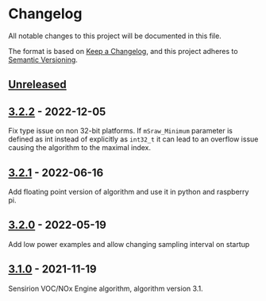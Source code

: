 # Changelog
All notable changes to this project will be documented in this file.

The format is based on [Keep a Changelog](https://keepachangelog.com/en/1.0.0/),
and this project adheres to [Semantic Versioning](https://semver.org/spec/v2.0.0.html).


## [Unreleased]

## [3.2.2] - 2022-12-05

Fix type issue on non 32-bit platforms. If `mSraw_Minimum` parameter is
defined as int instead of explicitly as `int32_t` it can lead to an
overflow issue causing the algorithm to the maximal index.

## [3.2.1] - 2022-06-16

Add floating point version of algorithm and use it in python and
raspberry pi.

## [3.2.0] - 2022-05-19

Add low power examples and allow changing sampling interval on startup


## [3.1.0] - 2021-11-19

Sensirion VOC/NOx Engine algorithm, algorithm version 3.1.

[Unreleased]: https://github.com/Sensirion/gas-index-algorithm/compare/3.2.2..master
[3.2.2]: https://github.com/Sensirion/gas-index-algorithm/compare/3.2.1..3.2.2
[3.2.1]: https://github.com/Sensirion/gas-index-algorithm/compare/3.2.0..3.2.1
[3.2.0]: https://github.com/Sensirion/gas-index-algorithm/compare/3.1.0..3.2.0
[3.1.0]: https://github.com/Sensirion/gas-index-algorithm/releases/tag/3.1.0


